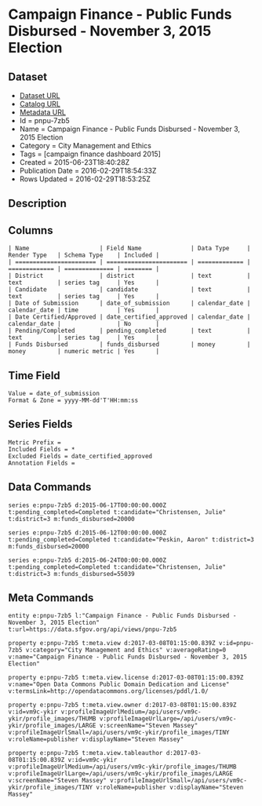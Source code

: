 # Campaign Finance - Public Funds Disbursed - November 3, 2015 Election

## Dataset

* [Dataset URL](https://data.sfgov.org/api/views/pnpu-7zb5/rows.json?max_rows=100)
* [Catalog URL](https://catalog.data.gov/dataset/campaign-finance-public-funds-disbursed-november-3-2015-election)
* [Metadata URL](https://data.sfgov.org/api/views/pnpu-7zb5)
* Id = pnpu-7zb5
* Name = Campaign Finance - Public Funds Disbursed - November 3, 2015 Election
* Category = City Management and Ethics
* Tags = [campaign finance dashboard 2015]
* Created = 2015-06-23T18:40:28Z
* Publication Date = 2016-02-29T18:54:33Z
* Rows Updated = 2016-02-29T18:53:25Z

## Description



## Columns

```ls
| Name                    | Field Name              | Data Type     | Render Type   | Schema Type    | Included | 
| ======================= | ======================= | ============= | ============= | ============== | ======== | 
| District                | district                | text          | text          | series tag     | Yes      | 
| Candidate               | candidate               | text          | text          | series tag     | Yes      | 
| Date of Submission      | date_of_submission      | calendar_date | calendar_date | time           | Yes      | 
| Date Certified/Approved | date_certified_approved | calendar_date | calendar_date |                | No       | 
| Pending/Completed       | pending_completed       | text          | text          | series tag     | Yes      | 
| Funds Disbursed         | funds_disbursed         | money         | money         | numeric metric | Yes      | 
```

## Time Field

```ls
Value = date_of_submission
Format & Zone = yyyy-MM-dd'T'HH:mm:ss
```

## Series Fields

```ls
Metric Prefix = 
Included Fields = *
Excluded Fields = date_certified_approved
Annotation Fields = 
```

## Data Commands

```ls
series e:pnpu-7zb5 d:2015-06-17T00:00:00.000Z t:pending_completed=Completed t:candidate="Christensen, Julie" t:district=3 m:funds_disbursed=20000

series e:pnpu-7zb5 d:2015-06-12T00:00:00.000Z t:pending_completed=Completed t:candidate="Peskin, Aaron" t:district=3 m:funds_disbursed=20000

series e:pnpu-7zb5 d:2015-06-24T00:00:00.000Z t:pending_completed=Completed t:candidate="Christensen, Julie" t:district=3 m:funds_disbursed=55039
```

## Meta Commands

```ls
entity e:pnpu-7zb5 l:"Campaign Finance - Public Funds Disbursed - November 3, 2015 Election" t:url=https://data.sfgov.org/api/views/pnpu-7zb5

property e:pnpu-7zb5 t:meta.view d:2017-03-08T01:15:00.839Z v:id=pnpu-7zb5 v:category="City Management and Ethics" v:averageRating=0 v:name="Campaign Finance - Public Funds Disbursed - November 3, 2015 Election"

property e:pnpu-7zb5 t:meta.view.license d:2017-03-08T01:15:00.839Z v:name="Open Data Commons Public Domain Dedication and License" v:termsLink=http://opendatacommons.org/licenses/pddl/1.0/

property e:pnpu-7zb5 t:meta.view.owner d:2017-03-08T01:15:00.839Z v:id=vm9c-ykir v:profileImageUrlMedium=/api/users/vm9c-ykir/profile_images/THUMB v:profileImageUrlLarge=/api/users/vm9c-ykir/profile_images/LARGE v:screenName="Steven Massey" v:profileImageUrlSmall=/api/users/vm9c-ykir/profile_images/TINY v:roleName=publisher v:displayName="Steven Massey"

property e:pnpu-7zb5 t:meta.view.tableauthor d:2017-03-08T01:15:00.839Z v:id=vm9c-ykir v:profileImageUrlMedium=/api/users/vm9c-ykir/profile_images/THUMB v:profileImageUrlLarge=/api/users/vm9c-ykir/profile_images/LARGE v:screenName="Steven Massey" v:profileImageUrlSmall=/api/users/vm9c-ykir/profile_images/TINY v:roleName=publisher v:displayName="Steven Massey"
```
